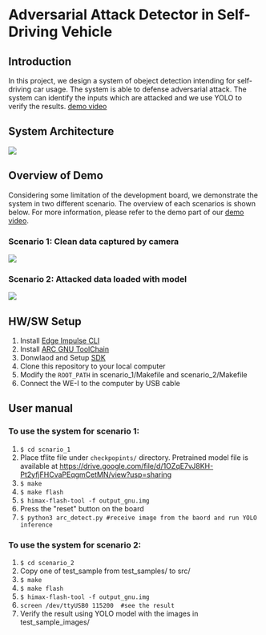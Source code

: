 # Adversarial Attack Detector in Self-Driving Vehicle

## Introduction
In this project, we design a system of obeject detection intending for self-driving car usage. The system is able to defense adversarial attack. The system can identify the inputs which are attacked and we use YOLO to verify the results.
[demo video](https://drive.google.com/file/d/1AKKPc-QH2vZLM4rj__xob8UrC6t0MjXO/view)
## System Architecture
![](https://i.imgur.com/Mu9Ff4q.png)
## Overview of Demo
Considering some limitation of the development board, we demonstrate the system in two different scenario. The overview of each scenarios is shown below. For more information, please refer to the demo part of our [demo video](https://drive.google.com/file/d/1AKKPc-QH2vZLM4rj__xob8UrC6t0MjXO/view).
### Scenario 1: Clean data captured by camera
![](https://i.imgur.com/sl9Xs3y.png)
### Scenario 2: Attacked data loaded with model
![](https://i.imgur.com/wlCFlDb.png)

## HW/SW Setup
1. Install [Edge Impulse CLI](https://docs.edgeimpulse.com/docs/cli-installation)
2. Install [ARC GNU ToolChain](https://github.com/foss-for-synopsys-dwc-arc-processors/toolchain/releases)
3. Donwlaod and Setup [SDK](https://github.com/foss-for-synopsys-dwc-arc-processors/arc_contest) 
4. Clone this repository to your local computer
5. Modify the `ROOT_PATH` in scenario_1/Makefile and scenario_2/Makefile
6. Connect the WE-I to the computer by USB cable

## User manual

### To use the system for scenario 1:
1. `$ cd scnario_1`
2. Place tflite file under `checkpopints/` directory. Pretrained model file is available at https://drive.google.com/file/d/1OZqE7vJ8KH-Pt2yfjFHCvaPEqgmCetMN/view?usp=sharing
3. `$ make`
4. `$ make flash`
5. `$ himax-flash-tool -f output_gnu.img`
6. Press the "reset" button on the board
7. `$ python3 arc_detect.py #receive image from the baord and run YOLO inference`
### To use the system for scenario 2:
1. `$ cd scenario_2`
2. Copy one of test_sample from test_samples/ to src/
3. `$ make`
4. `$ make flash`
5. `$ himax-flash-tool -f output_gnu.img`
6. `screen /dev/ttyUSB0 115200  #see the result`
7. Verify the result using YOLO model with the images in test_sample_images/
###